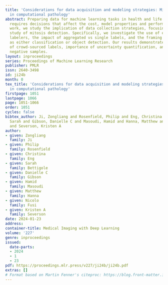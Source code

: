 ```yaml
---
title: 'Considerations for data acquisition and modeling strategies: Mitosis detection
  in computational pathology'
abstract: Preparing data for machine learning tasks in health and life science applications
  requires decisions that affect the cost, model properties and performance. In this
  work, we study the implication of data collection strategies, focusing on a case
  study of mitosis detection. Specifically, we investigate the use of expert and crowd-sourced
  labelers, the impact of aggregated vs single labels, and the framing of the problem
  as either classification or object detection. Our results demonstrate the value
  of crowd-sourced labels, importance of uncertainty quantification, and utility of
  negative samples.
layout: inproceedings
series: Proceedings of Machine Learning Research
publisher: PMLR
issn: 2640-3498
id: ji24b
month: 0
tex_title: 'Considerations for data acquisition and modeling strategies: Mitosis detection
  in computational pathology'
firstpage: 1051
lastpage: 1066
page: 1051-1066
order: 1051
cycles: false
bibtex_author: Ji, Zongliang and Rosenfield, Philip and Eng, Christina and Bettigole,
  Sarah and Gibson, Danielle C and Masoudi, Hamid and Hanna, Matthew and Fusi, Nicolo
  and Severson, Kristen A
author:
- given: Zongliang
  family: Ji
- given: Philip
  family: Rosenfield
- given: Christina
  family: Eng
- given: Sarah
  family: Bettigole
- given: Danielle C
  family: Gibson
- given: Hamid
  family: Masoudi
- given: Matthew
  family: Hanna
- given: Nicolo
  family: Fusi
- given: Kristen A
  family: Severson
date: 2024-01-23
address:
container-title: Medical Imaging with Deep Learning
volume: '227'
genre: inproceedings
issued:
  date-parts:
  - 2024
  - 1
  - 23
pdf: https://proceedings.mlr.press/v227/ji24b/ji24b.pdf
extras: []
# Format based on Martin Fenner's citeproc: https://blog.front-matter.io/posts/citeproc-yaml-for-bibliographies/
---
```

